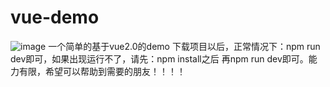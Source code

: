 # vue-demo
![image]()
一个简单的基于vue2.0的demo
下载项目以后，正常情况下：npm run dev即可，如果出现运行不了，请先：npm install之后
再npm run dev即可。能力有限，希望可以帮助到需要的朋友！！！！
